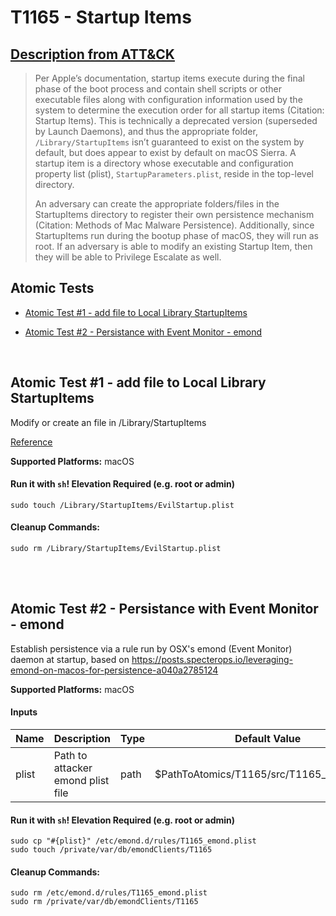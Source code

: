 # T1165 - Startup Items
## [Description from ATT&CK](https://attack.mitre.org/wiki/Technique/T1165)
<blockquote>Per Apple’s documentation, startup items execute during the final phase of the boot process and contain shell scripts or other executable files along with configuration information used by the system to determine the execution order for all startup items (Citation: Startup Items). This is technically a deprecated version (superseded by Launch Daemons), and thus the appropriate folder, <code>/Library/StartupItems</code> isn’t guaranteed to exist on the system by default, but does appear to exist by default on macOS Sierra. A startup item is a directory whose executable and configuration property list (plist), <code>StartupParameters.plist</code>, reside in the top-level directory. 

An adversary can create the appropriate folders/files in the StartupItems directory to register their own persistence mechanism (Citation: Methods of Mac Malware Persistence). Additionally, since StartupItems run during the bootup phase of macOS, they will run as root. If an adversary is able to modify an existing Startup Item, then they will be able to Privilege Escalate as well.</blockquote>

## Atomic Tests

- [Atomic Test #1 - add file to Local Library StartupItems](#atomic-test-1---add-file-to-local-library-startupitems)

- [Atomic Test #2 - Persistance with Event Monitor - emond](#atomic-test-2---persistance-with-event-monitor---emond)


<br/>

## Atomic Test #1 - add file to Local Library StartupItems
Modify or create an file in /Library/StartupItems

[Reference](https://www.alienvault.com/blogs/labs-research/diversity-in-recent-mac-malware)

**Supported Platforms:** macOS



#### Run it with `sh`!  Elevation Required (e.g. root or admin) 
```
sudo touch /Library/StartupItems/EvilStartup.plist
```


#### Cleanup Commands:
```
sudo rm /Library/StartupItems/EvilStartup.plist
```

<br/>
<br/>

## Atomic Test #2 - Persistance with Event Monitor - emond
Establish persistence via a rule run by OSX's emond (Event Monitor) daemon at startup, based on https://posts.specterops.io/leveraging-emond-on-macos-for-persistence-a040a2785124

**Supported Platforms:** macOS


#### Inputs
| Name | Description | Type | Default Value | 
|------|-------------|------|---------------|
| plist | Path to attacker emond plist file | path | $PathToAtomics/T1165/src/T1165_emond.plist|


#### Run it with `sh`!  Elevation Required (e.g. root or admin) 
```
sudo cp "#{plist}" /etc/emond.d/rules/T1165_emond.plist
sudo touch /private/var/db/emondClients/T1165
```


#### Cleanup Commands:
```
sudo rm /etc/emond.d/rules/T1165_emond.plist
sudo rm /private/var/db/emondClients/T1165
```

<br/>
